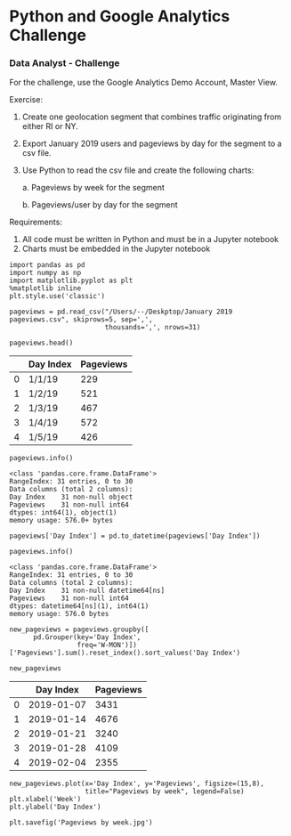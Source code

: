 # Python and Google Analytics Challenge

### Data Analyst - Challenge

For the challenge, use the Google Analytics Demo Account, Master View.

Exercise:
  1. Create one geolocation segment that combines traffic originating from either RI or NY.
  2. Export January 2019 users and pageviews by day for the segment to a csv file.
  3. Use Python to read the csv file and create the following charts:
     
     a. Pageviews by week for the segment
     
     b. Pageviews/user by day for the segment
    
Requirements:
  1. All code must be written in Python and must be in a Jupyter notebook
  2. Charts must be embedded in the Jupyter notebook

```
import pandas as pd
import numpy as np
import matplotlib.pyplot as plt
%matplotlib inline
plt.style.use('classic')
```

```
pageviews = pd.read_csv("/Users/--/Deskptop/January 2019 pageviews.csv", skiprows=5, sep=',', 
                        thousands=',', nrows=31)
```

```
pageviews.head()
```

| | Day Index | Pageviews |
| --- | --- | --- |
| 0 | 1/1/19 | 229 |
| 1 | 1/2/19 | 521 |
| 2 | 1/3/19 | 467 |
| 3 | 1/4/19 | 572 |
| 4 | 1/5/19 | 426 |

```
pageviews.info()

<class 'pandas.core.frame.DataFrame'>
RangeIndex: 31 entries, 0 to 30
Data columns (total 2 columns):
Day Index    31 non-null object
Pageviews    31 non-null int64
dtypes: int64(1), object(1)
memory usage: 576.0+ bytes
```

```
pageviews['Day Index'] = pd.to_datetime(pageviews['Day Index'])
```

```
pageviews.info()

<class 'pandas.core.frame.DataFrame'>
RangeIndex: 31 entries, 0 to 30
Data columns (total 2 columns):
Day Index    31 non-null datetime64[ns]
Pageviews    31 non-null int64
dtypes: datetime64[ns](1), int64(1)
memory usage: 576.0 bytes
```

```
new_pageviews = pageviews.groupby([
      pd.Grouper(key='Day Index',
                 freq='W-MON')])['Pageviews'].sum().reset_index().sort_values('Day Index')
```

```
new_pageviews
```

| | Day Index | Pageviews |
| --- | --- | --- |
| 0 | 2019-01-07 | 3431 |
| 1 | 2019-01-14 | 4676 |
| 2 | 2019-01-21 | 3240 |
| 3 | 2019-01-28 | 4109 |
| 4 | 2019-02-04 | 2355 |

```
new_pageviews.plot(x='Day Index', y='Pageviews', figsize=(15,8),
                   title="Pageviews by week", legend=False)
plt.xlabel('Week')
plt.ylabel('Day Index')

plt.savefig('Pageviews by week.jpg')
```
